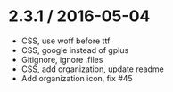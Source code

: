 2.3.1 / 2016-05-04
==================

  * CSS, use woff before ttf
  * CSS, google instead of gplus
  * Gitignore, ignore .files
  * CSS, add organization, update readme
  * Add organization icon, fix #45
